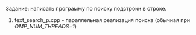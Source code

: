 Задание: написать программу по поиску подстроки в строке.  
1. text_search_p.cpp - параллельная реализация поиска (обычная при *OMP_NUM_THREADS=1*)
